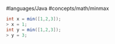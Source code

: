 #languages/Java #concepts/math/minmax

```java
int x = min([1,2,3]);
> x = 1;
int y = min([1,2,3]);
> y = 3;
```
